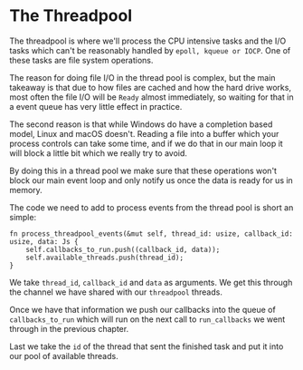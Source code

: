 # The Threadpool

The threadpool is where we'll process the CPU intensive tasks and the I/O tasks
which can't be reasonably handled by `epoll, kqueue or IOCP`. One of these tasks
are file system operations.

The reason for doing file I/O in the thread pool is complex, but the main takeaway
is that due to how files are cached and how the hard drive works, most often the
file I/O will be `Ready` almost immediately, so waiting for that in a event queue
has very little effect in practice.

The second reason is that while Windows do have a completion based model, Linux
and macOS doesn't. Reading a file into a buffer which your process controls can take some
time, and if we do that in our main loop it will block a little bit which we really try
to avoid.

By doing this in a thread pool we make sure that these operations won't block our
main event loop and only notify us once the data is ready for us in memory.

The code we need to add to process events from the thread pool is short an simple:

```rust, ignore
fn process_threadpool_events(&mut self, thread_id: usize, callback_id: usize, data: Js {
    self.callbacks_to_run.push((callback_id, data));
    self.available_threads.push(thread_id);
}
```

We take `thread_id`, `callback_id` and `data` as arguments. We get this through
the channel we have shared with our `threadpool` threads.

Once we have that information we push our callbacks into the queue of `callbacks_to_run`
which will run on the next call to `run_callbacks` we went through in the previous chapter.

Last we take the `id` of the thread that sent the finished task and put it into
our pool of available threads.
